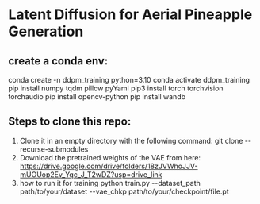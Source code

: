 # Latent Diffusion for Aerial Pineapple Generation
## create a conda env:
conda create -n ddpm_training python=3.10
conda activate ddpm_training
pip install numpy tqdm pillow pyYaml
pip3 install torch torchvision torchaudio
pip install opencv-python
pip install wandb
## Steps to clone this repo:

1. Clone it in an empty directory with the following command:
git clone --recurse-submodules <your-repo-URL>
2. Download the pretrained weights of the VAE from here: https://drive.google.com/drive/folders/18zJVWhoJJV-mUOUop2Ev_Yqc_J_T2wDZ?usp=drive_link
3. how to run it for training
python train.py --dataset_path path/to/your/dataset --vae_chkp path/to/your/checkpoint/file.pt